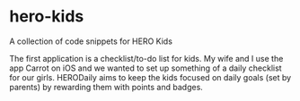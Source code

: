 # hero-kids
A collection of code snippets for HERO Kids

The first application is a checklist/to-do list for kids. My wife and I use the app Carrot on iOS and we wanted to set up something of a daily checklist for our girls. HERODaily aims to keep the kids focused on daily goals (set by parents) by rewarding them with points and badges.
